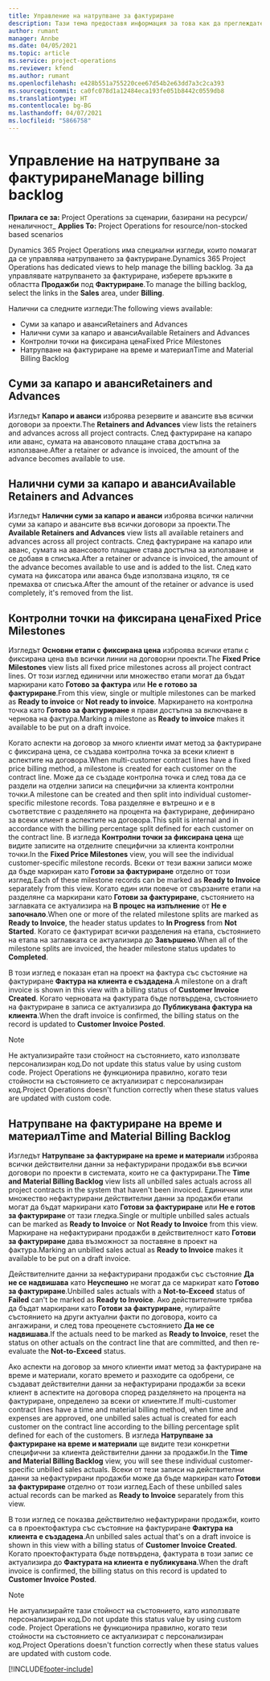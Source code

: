 ```yaml
---
title: Управление на натрупване за фактуриране
description: Тази тема предоставя информация за това как да преглеждате и работите с натрупване на фактуриране в Project Operations.
author: rumant
manager: Annbe
ms.date: 04/05/2021
ms.topic: article
ms.service: project-operations
ms.reviewer: kfend
ms.author: rumant
ms.openlocfilehash: e428b551a755220cee67d54b2e63dd7a3c2ca393
ms.sourcegitcommit: ca0fc078d1a12484eca193fe051b8442c0559db8
ms.translationtype: HT
ms.contentlocale: bg-BG
ms.lasthandoff: 04/07/2021
ms.locfileid: "5866758"
---
```

# <a name="manage-billing-backlog"></a><span data-ttu-id="faa3d-103">Управление на натрупване за фактуриране</span><span class="sxs-lookup"><span data-stu-id="faa3d-103">Manage billing backlog</span></span>

<span data-ttu-id="faa3d-104">**Прилага се за:** Project Operations за сценарии, базирани на ресурси/неналичност</span><span class="sxs-lookup"><span data-stu-id="faa3d-104">_ **Applies To:** Project Operations for resource/non-stocked based scenarios</span></span>

<span data-ttu-id="faa3d-105">Dynamics 365 Project Operations има специални изгледи, които помагат да се управлява натрупването за фактуриране.</span><span class="sxs-lookup"><span data-stu-id="faa3d-105">Dynamics 365 Project Operations has dedicated views to help manage the billing backlog.</span></span> <span data-ttu-id="faa3d-106">За да управлявате натрупването за фактуриране, изберете връзките в областта **Продажби** под **Фактуриране**.</span><span class="sxs-lookup"><span data-stu-id="faa3d-106">To manage the billing backlog, select the links in the **Sales** area, under **Billing**.</span></span> 

<span data-ttu-id="faa3d-107">Налични са следните изгледи:</span><span class="sxs-lookup"><span data-stu-id="faa3d-107">The following views available:</span></span>

- <span data-ttu-id="faa3d-108">Суми за капаро и аванси</span><span class="sxs-lookup"><span data-stu-id="faa3d-108">Retainers and Advances</span></span>
- <span data-ttu-id="faa3d-109">Налични суми за капаро и аванси</span><span class="sxs-lookup"><span data-stu-id="faa3d-109">Available Retainers and Advances</span></span>
- <span data-ttu-id="faa3d-110">Контролни точки на фиксирана цена</span><span class="sxs-lookup"><span data-stu-id="faa3d-110">Fixed Price Milestones</span></span>
- <span data-ttu-id="faa3d-111">Натрупване на фактуриране на време и материал</span><span class="sxs-lookup"><span data-stu-id="faa3d-111">Time and Material Billing Backlog</span></span>

## <a name="retainers-and-advances"></a><span data-ttu-id="faa3d-112">Суми за капаро и аванси</span><span class="sxs-lookup"><span data-stu-id="faa3d-112">Retainers and Advances</span></span>

<span data-ttu-id="faa3d-113">Изгледът **Капаро и аванси** изброява резервите и авансите във всички договори за проекти.</span><span class="sxs-lookup"><span data-stu-id="faa3d-113">The **Retainers and Advances** view lists the retainers and advances across all project contracts.</span></span> <span data-ttu-id="faa3d-114">След фактуриране на капаро или аванс, сумата на авансовото плащане става достъпна за използване.</span><span class="sxs-lookup"><span data-stu-id="faa3d-114">After a retainer or advance is invoiced, the amount of the advance becomes available to use.</span></span>

## <a name="available-retainers-and-advances"></a><span data-ttu-id="faa3d-115">Налични суми за капаро и аванси</span><span class="sxs-lookup"><span data-stu-id="faa3d-115">Available Retainers and Advances</span></span>

<span data-ttu-id="faa3d-116">Изгледът **Налични суми за капаро и аванси** изброява всички налични суми за капаро и авансите във всички договори за проекти.</span><span class="sxs-lookup"><span data-stu-id="faa3d-116">The **Available Retainers and Advances** view lists all available retainers and advances across all project contracts.</span></span> <span data-ttu-id="faa3d-117">След фактуриране на капаро или аванс, сумата на авансовото плащане става достъпна за използване и се добавя в списъка.</span><span class="sxs-lookup"><span data-stu-id="faa3d-117">After a retainer or advance is invoiced, the amount of the advance becomes available to use and is added to the list.</span></span> <span data-ttu-id="faa3d-118">След като сумата на фиксатора или аванса бъде използвана изцяло, тя се премахва от списъка.</span><span class="sxs-lookup"><span data-stu-id="faa3d-118">After the amount of the retainer or advance is used completely, it's removed from the list.</span></span>

## <a name="fixed-price-milestones"></a><span data-ttu-id="faa3d-119">Контролни точки на фиксирана цена</span><span class="sxs-lookup"><span data-stu-id="faa3d-119">Fixed Price Milestones</span></span>

<span data-ttu-id="faa3d-120">Изгледът **Основни етапи с фиксирана цена** изброява всички етапи с фиксирана цена във всички линии на договорни проекти.</span><span class="sxs-lookup"><span data-stu-id="faa3d-120">The **Fixed Price Milestones** view lists all fixed price milestones across all project contract lines.</span></span> <span data-ttu-id="faa3d-121">От този изглед единични или множество етапи могат да бъдат маркирани като **Готово за фактура** или **Не е готово за фактуриране**.</span><span class="sxs-lookup"><span data-stu-id="faa3d-121">From this view, single or multiple milestones can be marked as **Ready to invoice** or **Not ready to invoice**.</span></span> <span data-ttu-id="faa3d-122">Маркирането на контролна точка като **Готово за фактуриране** я прави достъпна за включване в чернова на фактура.</span><span class="sxs-lookup"><span data-stu-id="faa3d-122">Marking a milestone as **Ready to invoice** makes it available to be put on a draft invoice.</span></span>

<span data-ttu-id="faa3d-123">Когато аспекти на договор за много клиенти имат метод за фактуриране с фиксирана цена, се създава контролна точка за всеки клиент в аспектите на договора.</span><span class="sxs-lookup"><span data-stu-id="faa3d-123">When multi-customer contract lines have a fixed price billing method, a milestone is created for each customer on the contract line.</span></span> <span data-ttu-id="faa3d-124">Може да се създаде контролна точка и след това да се раздели на отделни записи на специфични за клиента контролни точки.</span><span class="sxs-lookup"><span data-stu-id="faa3d-124">A milestone can be created and then split into individual customer-specific milestone records.</span></span> <span data-ttu-id="faa3d-125">Това разделяне е вътрешно и е в съответствие с разделянето на процента на фактуриране, дефинирано за всеки клиент в аспектите на договора.</span><span class="sxs-lookup"><span data-stu-id="faa3d-125">This split is internal and in accordance with the billing percentage split defined for each customer on the contract line.</span></span> <span data-ttu-id="faa3d-126">В изгледа **Контролни точки за фиксирана цена** ще видите записите на отделните специфични за клиента контролни точки.</span><span class="sxs-lookup"><span data-stu-id="faa3d-126">In the **Fixed Price Milestones** view, you will see the individual customer-specific milestone records.</span></span> <span data-ttu-id="faa3d-127">Всеки от тези важни записи може да бъде маркиран като **Готови за фактуриране** отделно от този изглед.</span><span class="sxs-lookup"><span data-stu-id="faa3d-127">Each of these milestone records can be marked as **Ready to Invoice** separately from this view.</span></span> <span data-ttu-id="faa3d-128">Когато един или повече от свързаните етапи на разделяне са маркирани като **Готови за фактуриране**, състоянието на заглавката се актуализира на **В процес на изпълнение** от **Не е започнало**.</span><span class="sxs-lookup"><span data-stu-id="faa3d-128">When one or more of the related milestone splits are marked as **Ready to Invoice**, the header status updates to **In Progress** from **Not Started**.</span></span> <span data-ttu-id="faa3d-129">Когато се фактурират всички разделения на етапа, състоянието на етапа на заглавката се актуализира до **Завършено**.</span><span class="sxs-lookup"><span data-stu-id="faa3d-129">When all of the milestone splits are invoiced, the header milestone status updates to **Completed**.</span></span>

<span data-ttu-id="faa3d-130">В този изглед е показан етап на проект на фактура със състояние на фактуриране **Фактура на клиента е създадена**.</span><span class="sxs-lookup"><span data-stu-id="faa3d-130">A milestone on a draft invoice is shown in this view with a billing status of **Customer Invoice Created**.</span></span> <span data-ttu-id="faa3d-131">Когато черновата на фактурата бъде потвърдена, състоянието на фактуриране в записа се актуализира до **Публикувана фактура на клиента**.</span><span class="sxs-lookup"><span data-stu-id="faa3d-131">When the draft invoice is confirmed, the billing status on the record is updated to **Customer Invoice Posted**.</span></span> 

> [!NOTE] 
> <span data-ttu-id="faa3d-132">Не актуализирайте тази стойност на състоянието, като използвате персонализиран код.</span><span class="sxs-lookup"><span data-stu-id="faa3d-132">Do not update this status value by using custom code.</span></span> <span data-ttu-id="faa3d-133">Project Operations не функционира правилно, когато тези стойности на състоянието се актуализират с персонализиран код.</span><span class="sxs-lookup"><span data-stu-id="faa3d-133">Project Operations doesn't function correctly when these status values are updated with custom code.</span></span>

## <a name="time-and-material-billing-backlog"></a><span data-ttu-id="faa3d-134">Натрупване на фактуриране на време и материал</span><span class="sxs-lookup"><span data-stu-id="faa3d-134">Time and Material Billing Backlog</span></span>

<span data-ttu-id="faa3d-135">Изгледът **Натрупване за фактуриране на време и материали** изброява всички действителни данни за нефактурирани продажби във всички договори по проекти в системата, които не са фактурирани.</span><span class="sxs-lookup"><span data-stu-id="faa3d-135">The **Time and Material Billing Backlog** view lists all unbilled sales actuals across all project contracts in the system that haven't been invoiced.</span></span> <span data-ttu-id="faa3d-136">Единични или множество нефактурирани действителни данни за продажби етапи могат да бъдат маркирани като **Готови за фактуриране** или **Не е готов за фактуриране** от тази гледка.</span><span class="sxs-lookup"><span data-stu-id="faa3d-136">Single or multiple unbilled sales actuals can be marked as **Ready to Invoice** or **Not Ready to Invoice** from this view.</span></span> <span data-ttu-id="faa3d-137">Маркиране на нефактурирани продажби в действителност като **Готови за фактуриране** дава възможност за поставяне в проект на фактура.</span><span class="sxs-lookup"><span data-stu-id="faa3d-137">Marking an unbilled sales actual as **Ready to Invoice** makes it available to be put on a draft invoice.</span></span>

<span data-ttu-id="faa3d-138">Действителните данни за нефактурирани продажби със състояние **Да не се надвишава** като **Неуспешно** не могат да се маркират като **Готово за фактуриране**.</span><span class="sxs-lookup"><span data-stu-id="faa3d-138">Unbilled sales actuals with a **Not-to-Exceed** status of **Failed** can't be marked as **Ready to Invoice**.</span></span> <span data-ttu-id="faa3d-139">Ако действителните трябва да бъдат маркирани като **Готови за фактуриране**, нулирайте състоянието на други актуални факти по договора, които са ангажирани, и след това преоценете състоянието **Да не се надвишава**.</span><span class="sxs-lookup"><span data-stu-id="faa3d-139">If the actuals need to be marked as **Ready to Invoice**, reset the status on other actuals on the contract line that are committed, and then re-evaluate the **Not-to-Exceed** status.</span></span>

<span data-ttu-id="faa3d-140">Ако аспекти на договор за много клиенти имат метод за фактуриране на време и материали, когато времето и разходите са одобрени, се създават действителни данни за нефактурирани продажби за всеки клиент в аспектите на договора според разделянето на процента на фактуриране, определено за всеки от клиентите.</span><span class="sxs-lookup"><span data-stu-id="faa3d-140">If multi-customer contract lines have a time and material billing method, when time and expenses are approved, one unbilled sales actual is created for each customer on the contract line according to the billing percentage split defined for each of the customers.</span></span> <span data-ttu-id="faa3d-141">В изгледа **Натрупване за фактуриране на време и материали** ще видите тези конкретни специфични за клиента действителни данни за продажби.</span><span class="sxs-lookup"><span data-stu-id="faa3d-141">In the **Time and Material Billing Backlog** view, you will see these individual customer-specific unbilled sales actuals.</span></span> <span data-ttu-id="faa3d-142">Всеки от тези записи на действителни данни за нефактурирани продажби може да бъде маркиран като **Готови за фактуриране** отделно от този изглед.</span><span class="sxs-lookup"><span data-stu-id="faa3d-142">Each of these unbilled sales actual records can be marked as **Ready to Invoice** separately from this view.</span></span>

<span data-ttu-id="faa3d-143">В този изглед се показва действително нефактурирани продажби, които са в проектофактура със състояние на фактуриране **Фактура на клиента е създадена**.</span><span class="sxs-lookup"><span data-stu-id="faa3d-143">An unbilled sales actual that's on a draft invoice is shown in this view with a billing status of **Customer Invoice Created**.</span></span> <span data-ttu-id="faa3d-144">Когато проектофактурата бъде потвърдена, фактурата в този запис се актуализира до **Фактурата на клиента е публикувана**.</span><span class="sxs-lookup"><span data-stu-id="faa3d-144">When the draft invoice is confirmed, the billing status on this record is updated to **Customer Invoice Posted**.</span></span> 

> [!NOTE] 
> <span data-ttu-id="faa3d-145">Не актуализирайте тази стойност на състоянието, като използвате персонализиран код.</span><span class="sxs-lookup"><span data-stu-id="faa3d-145">Do not update this status value by using custom code.</span></span> <span data-ttu-id="faa3d-146">Project Operations не функционира правилно, когато тези стойности на състоянието се актуализират с персонализиран код.</span><span class="sxs-lookup"><span data-stu-id="faa3d-146">Project Operations doesn't function correctly when these status values are updated with custom code.</span></span>


[!INCLUDE[footer-include](../includes/footer-banner.md)]
